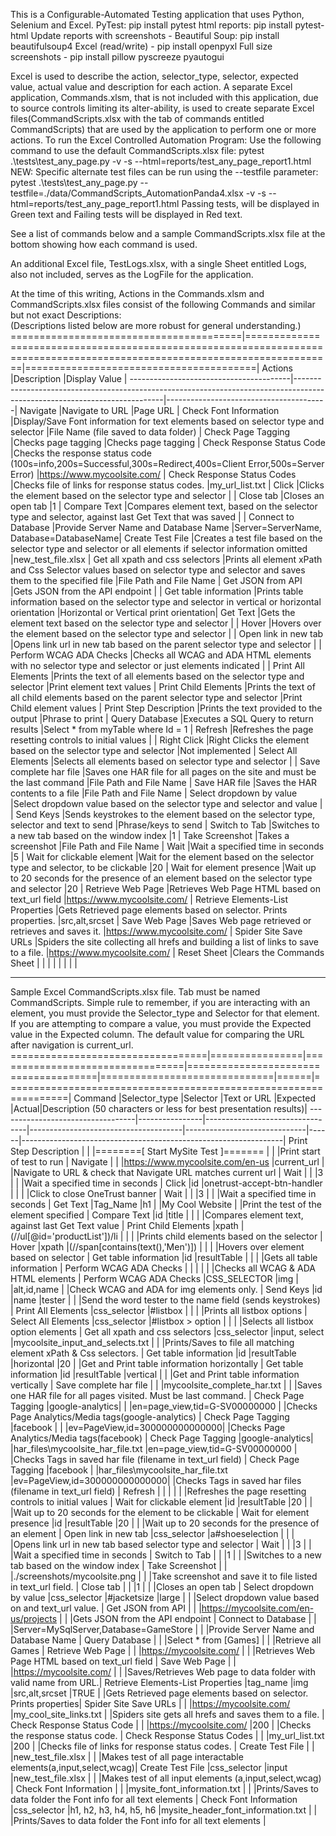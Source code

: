 This is a Configurable-Automated Testing application that uses Python, Selenium and Excel. 
    PyTest: pip install pytest
    html reports: pip install pytest-html
    Update reports with screenshots - Beautiful Soup: pip install beautifulsoup4
    Excel (read/write) - pip install openpyxl
    Full size screenshots - pip install pillow pyscreeze pyautogui
   
Excel is used to describe the action, selector_type, selector, expected value, actual value and description for each action.
A separate Excel application, Commands.xlsm, that is not included with this application, due to source controls limiting its alter-ability, 
is used to create separate Excel files(CommandScripts.xlsx with the tab of commands entitled CommandScripts) that are used by the application 
to perform one or more actions. 
To run the Excel Controlled Automation Program:
Use the following command to use the default CommandScripts.xlsx file:
    pytest .\tests\test_any_page.py -v -s --html=reports/test_any_page_report1.html
NEW: Specific alternate test files can be run using the --testfile parameter:
    pytest .\tests\test_any_page.py --testfile=./data/CommandScripts_AutomationPanda4.xlsx -v -s --html=reports/test_any_page_report1.html
Passing tests, will be displayed in Green text and Failing tests will be displayed in Red text.

See a list of commands below and a sample CommandScripts.xlsx file at the bottom showing how each command is used.

An additional Excel file, TestLogs.xlsx, with a single Sheet entitled Logs, also not included, serves as the LogFile for the application.

At the time of this writing, Actions in the Commands.xlsm and CommandScripts.xlsx files consist of the following Commands and similar but not exact Descriptions:  
(Descriptions listed below are more robust for general understanding.)
========================================|===========================================================================================================================|========================================|
Actions                                 |Description                                                                                                                |Display Value                           |
----------------------------------------|---------------------------------------------------------------------------------------------------------------------------|----------------------------------------|
Navigate                                |Navigate to URL                                                                                                            |Page URL                                |
Check Font Information                  |Display/Save Font information for text elements based on selector type and selector                                        |File Name (file saved to data folder)   |
Check Page Tagging                      |Checks page tagging                                                                                                        |Checks page tagging                     |
Check Response Status Code              |Checks the response status code (100s=info,200s=Successful,300s=Redirect,400s=Client Error,500s=Server Error)              |https://www.mycoolsite.com/             |
Check Response Status Codes             |Checks file of links for response status codes.                                                                            |my_url_list.txt                         |
Click                                   |Clicks the element based on the selector type and selector                                                                 |                                        |
Close tab                               |Closes an open tab                                                                                                         |1                                       |
Compare Text                            |Compares element text, based on the selector type and selector, against last Get Text that was saved                       |                                        |
Connect to Database                     |Provide Server Name and Database Name                                                                                      |Server=ServerName, Database=DatabaseName|
Create Test File                        |Creates a test file based on the selector type and selector or all elements if selector information omitted                |new_test_file.xlsx                      |
Get all xpath and css selectors         |Prints all element xPath and Css Selector values based on selector type and selector and saves them to the specified file  |File Path and File Name                 |
Get JSON from API                       |Gets JSON from the API endpoint                                                                                            |                                        |
Get table information                   |Prints table information based on the selector type and selector in vertical or horizontal orientation                     |Horizontal or Vertical print orientation|
Get Text                                |Gets the element text based on the selector type and selector                                                              |                                        |
Hover                                   |Hovers over the element based on the selector type and selector                                                            |                                        |
Open link in new tab                    |Opens link url in new tab based on the parent selector type and selector                                                   |                                        |
Perform WCAG ADA Checks                 |Checks all WCAG and ADA HTML elements with no selector type and selector or just elements indicated                        |                                        |
Print All Elements                      |Prints the text of all elements based on the selector type and selector                                                    |Print element text values               |
Print Child Elements                    |Prints the text of all child elements based on the parent selector type and selector                                       |Print Child element values              |
Print Step Description                  |Prints the text provided to the output                                                                                     |Phrase to print                         |
Query Database                          |Executes a SQL Query to return results                                                                                     |Select * from myTable where Id = 1      |
Refresh                                 |Refreshes the page resetting controls to initial values                                                                    |                                        |
Right Click                             |Right Clicks the element based on the selector type and selector                                                           |Not implemented                         |
Select All Elements                     |Selects all elements based on selector type and selector                                                                   |                                        |
Save complete har file                  |Saves one HAR file for all pages on the site and must be the last command                                                  |File Path and File Name                 |
Save HAR file                           |Saves the HAR contents to a file                                                                                           |File Path and File Name                 |
Select dropdown by value                |Select dropdown value based on the selector type and selector and value                                                    |                                        |
Send Keys                               |Sends keystrokes to the element based on the selector type, selector and text to send                                      |Phrase/keys to send                     |
Switch to Tab                           |Switches to a new tab based on the window index                                                                            |1                                       |
Take Screenshot                         |Takes a screenshot                                                                                                         |File Path and File Name                 |
Wait                                    |Wait a specified time in seconds                                                                                           |5                                       |
Wait for clickable element              |Wait for the element based on the selector type and selector, to be clickable                                              |20                                      |
Wait for element presence               |Wait up to 20 seconds for the presence of an element based on the selector type and selector                               |20                                      |
Retrieve Web Page                       |Retrieves Web Page HTML based on text_url field                                                                            |https://www.mycoolsite.com/             |
Retrieve Elements-List Properties       |Gets Retrieved page elements based on selector. Prints properties.                                                         |src,alt,srcset                          |
Save Web Page                           |Saves Web page retrieved or retrieves and saves it.                                                                        |https://www.mycoolsite.com/             |
Spider Site Save URLs                   |Spiders the site collecting all hrefs and building a list of links to save to a file.                                      |https://www.mycoolsite.com/             |
Reset Sheet                             |Clears the Commands Sheet                                                                                                  |                                        |
                                        |                                                                                                                           |                                        |
                                        |                                                                                                                           |                                        |

----------------------------------------------------------------------------------------------------------------
Sample Excel CommandScripts.xlsx file.  Tab must be named CommandScripts.
Simple rule to remember, if you are interacting with an element, you must provide the Selector_type and 
Selector for that element.
If you are attempting to compare a value, you must provide the Expected value in the Expected column.
The default value for comparing the URL after navigation is current_url.
==================================|================|=================================|======================================|==============================|======|=================================================================|
Command                           |Selector_type   |Selector                         |Text or URL                           |Expected                      |Actual|Description (50 characters or less for best presentation results)|
----------------------------------|----------------|---------------------------------|--------------------------------------|------------------------------|------|-----------------------------------------------------------------|
Print Step Description            |                |                                 |========[ Start MySite Test ]=======  |                              |      |Print start of test to run                                       |
Navigate                          |                |                                 |https://www.mycoolsite.com/en-us      |current_url                   |      |Navigate to URL & check that Navigate URL matches current url    |
Wait                              |                |                                 |3                                     |                              |      |Wait a specified time in seconds                                 |
Click                             |id              |onetrust-accept-btn-handler      |                                      |                              |      |Click to close OneTrust banner                                   |
Wait                              |                |                                 |3                                     |                              |      |Wait a specified time in seconds                                 |
Get Text                          |Tag_Name        |h1                               |                                      |My Cool Website               |      |Print the test of the element specified                          |
Compare Text                      |id              |title                            |                                      |                              |      |Compares element text, against last Get Text value               |
Print Child Elements              |xpath           |(//ul[@id='productList'])/li     |                                      |                              |      |Prints child elements based on the selector                      |
Hover                             |xpath           |(//span[contains(text(),'Men')]) |                                      |                              |      |Hovers over element based on selector                            |
Get table information             |id              |resultTable                      |                                      |                              |      |Gets all table information                                       |
Perform WCAG ADA Checks           |                |                                 |                                      |                              |      |Checks all WCAG & ADA HTML elements                              |
Perform WCAG ADA Checks           |CSS_SELECTOR    |img                              |                                      |alt,id,name                   |      |Check WCAG and ADA for img elements only.                        |
Send Keys                         |id              |name                             |tester                                |                              |      |Send the word tester to the name field (sends keystrokes)        |
Print All Elements                |css_selector    |#listbox                         |                                      |                              |      |Prints all listbox options                                       |
Select All Elements               |css_selector    |#listbox > option                |                                      |                              |      |Selects all listbox option elements                              |
Get all xpath and css selectors   |css_selector    |input, select                    |mycoolsite_input_and_selects.txt      |                              |      |Prints/Saves to file all matching element xPath & Css selectors. |
Get table information             |id              |resultTable                      |horizontal                            |20                            |      |Get and Print table information horizontally                     |
Get table information             |id              |resultTable                      |vertical                              |                              |      |Get and Print table information vertically                       |
Save complete har file            |                |                                 |mycoolsite_complete_har.txt           |                              |      |Saves one HAR file for all pages visited. Must be last command.  |
Check Page Tagging                |google-analytics|                                 |                                      |en=page_view,tid=G-SV00000000 |      |Checks Page Analytics/Media tags(google-analytics)               |
Check Page Tagging                |facebook        |                                 |                                      |ev=PageView,id=300000000000000|      |Checks Page Analytics/Media tags(facebook)                       |
Check Page Tagging                |google-analytics|                                 |har_files\mycoolsite_har_file.txt     |en=page_view,tid=G-SV00000000 |      |Checks Tags in saved har file (filename in text_url field)       |
Check Page Tagging                |facebook        |                                 |har_files\mycoolsite_har_file.txt     |ev=PageView,id=300000000000000|      |Checks Tags in saved har files (filename in text_url field)      |
Refresh                           |                |                                 |                                      |                              |      |Refreshes the page resetting controls to initial values          |
Wait for clickable element        |id              |resultTable                      |20                                    |                              |      |Wait up to 20 seconds for the element to be clickable            |
Wait for element presence         |id              |resultTable                      |20                                    |                              |      |Wait up to 20 seconds for the presence of an element             |
Open link in new tab              |css_selector    |a#shoeselection                  |                                      |                              |      |Opens link url in new tab based selector type and selector       |
Wait                              |                |                                 |3                                     |                              |      |Wait a specified time in seconds                                 |
Switch to Tab                     |                |                                 |1                                     |                              |      |Switches to a new tab based on the window index                  |
Take Screenshot                   |                |                                 |./screenshots/mycoolsite.png          |                              |      |Take screenshot and save it to file listed in text_url field.    |
Close tab                         |                |                                 |1                                     |                              |      |Closes an open tab                                               |
Select dropdown by value          |css_selector    |#jacketsize                      |large                                 |                              |      |Select dropdown value based on and text_url value.               |
Get JSON from API                 |                |                                 |https://mycoolsite.com/en-us/projects |                              |      |Gets JSON from the API endpoint                                  |
Connect to Database               |                |                                 |Server=MySqlServer,Database=GameStore |                              |      |Provide Server Name and Database Name                            |
Query Database                    |                |                                 |Select * from [Games]                 |                              |      |Retrieve all Games                                               |
Retrieve Web Page                 |                |                                 |https://mycoolsite.com/               |                              |      |Retrieves Web Page HTML based on text_url field                  | 
Save Web Page                     |                |                                 |https://mycoolsite.com/               |                              |      |Saves/Retrieves Web page to data folder with valid name from URL.|
Retrieve Elements-List Properties |tag_name        |img                              |src,alt,srcset                        |TRUE                          |      |Gets Retrieved page elements based on selector. Prints properties|
Spider Site Save URLs             |                |                                 |https://mycoolsite.com/               |my_cool_site_links.txt        |      |Spiders site gets all hrefs and saves them to a file.            |
Check Response Status Code        |                |                                 |https://mycoolsite.com/               |200                           |      |Checks the response status code.                                 |
Check Response Status Codes       |                |                                 |my_url_list.txt                       |200                           |      |Checks file of links for response status codes.                  |
Create Test File                  |                |                                 |new_test_file.xlsx                    |                              |      |Makes test of all page interactable elements(a,input,select,wcag)|
Create Test File                  |css_selector    |input                            |new_test_file.xlsx                    |                              |      |Makes test of all input elements (a,input,select,wcag)           |
Check Font Information            |                |                                 |mysite_font_information.txt           |                              |      |Prints/Saves to data folder the Font info for all text elements  |
Check Font Information            |css_selector    |h1, h2, h3, h4, h5, h6           |mysite_header_font_information.txt    |                              |      |Prints/Saves to data folder the Font info for all text elements  |